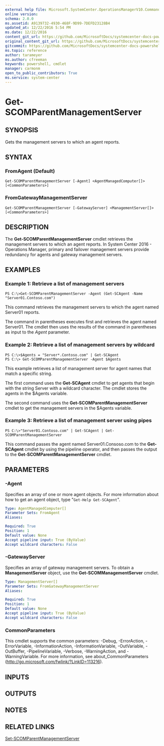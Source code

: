 ```yaml
---
external help file: Microsoft.SystemCenter.OperationsManagerV10.Commands.dll-Help.xml
online version: 
schema: 2.0.0
ms.assetid: A9139732-4930-468F-9D99-7DEFD23128B4
updated_at: 12/22/2016 5:54 PM
ms.date: 12/22/2016
content_git_url: https://github.com/MicrosoftDocs/systemcenter-docs-powershell/blob/master/systemcenter-cmdlets/SystemCenter2016/OperationsManager/vlatest/Get-SCOMParentManagementServer.md
original_content_git_url: https://github.com/MicrosoftDocs/systemcenter-docs-powershell/blob/master/systemcenter-cmdlets/SystemCenter2016/OperationsManager/vlatest/Get-SCOMParentManagementServer.md
gitcommit: https://github.com/MicrosoftDocs/systemcenter-docs-powershell/blob/17c3a51bd892aad46c731d9f381f0704b4815004/systemcenter-cmdlets/SystemCenter2016/OperationsManager/vlatest/Get-SCOMParentManagementServer.md
ms.topic: reference
author: tarameyer
ms.author: cfreeman
keywords: powershell, cmdlet
manager: carmonm
open_to_public_contributors: True
ms.service: system-center
---
```


# Get-SCOMParentManagementServer

## SYNOPSIS
Gets the management servers to which an agent reports.

## SYNTAX

### FromAgent (Default)
```
Get-SCOMParentManagementServer [-Agent] <AgentManagedComputer[]> [<CommonParameters>]
```

### FromGatewayManagementServer
```
Get-SCOMParentManagementServer [-GatewayServer] <ManagementServer[]> [<CommonParameters>]
```

## DESCRIPTION
The **Get-SCOMParentManagementServer** cmdlet retrieves the management servers to which an agent reports.
In System Center 2016 - Operations Manager, primary and failover management servers provide redundancy for agents and gateway management servers.

## EXAMPLES

### Example 1: Retrieve a list of management servers
```
PS C:\>Get-SCOMParentManagementServer -Agent (Get-SCAgent -Name "Server01.Contoso.com")
```

This command retrieves the management servers to which the agent named Server01 reports.

The command in parentheses executes first and retrieves the agent named Server01.
The cmdlet then uses the results of the command in parentheses as input to the *Agent* parameter.

### Example 2: Retrieve a list of management servers by wildcard
```
PS C:\>$Agents = "Server*.Contoso.com" | Get-SCAgent
PS C:\> Get-SCOMParentManagementServer -Agent $Agents
```

This example retrieves a list of management server for agent names that match a specific string.

The first command uses the **Get-SCAgent** cmdlet to get agents that begin with the string Server with a wildcard character.
The cmdlet stores the agents in the $Agents variable.

The second command uses the **Get-SCOMParentManagementServer** cmdlet to get the management servers in the $Agents variable.

### Example 3: Retrieve a list of management server using pipes
```
PS C:\>"Server01.Contoso.com" | Get-SCAgent | Get-SCOMParentManagementServer
```

This command passes the agent named Server01.Consoso.com to the **Get-SCAgent** cmdlet by using the pipeline operator, and then passes the output to the **Get-SCOMParentManagementServer** cmdlet.

## PARAMETERS

### -Agent
Specifies an array of one or more agent objects.
For more information about how to get an agent object, type "`Get-Help Get-SCAgent`".

```yaml
Type: AgentManagedComputer[]
Parameter Sets: FromAgent
Aliases: 

Required: True
Position: 1
Default value: None
Accept pipeline input: True (ByValue)
Accept wildcard characters: False
```

### -GatewayServer
Specifies an array of gateway management servers.
To obtain a **ManagementServer** object, use the **Get-SCOMManagementServer** cmdlet.

```yaml
Type: ManagementServer[]
Parameter Sets: FromGatewayManagementServer
Aliases: 

Required: True
Position: 1
Default value: None
Accept pipeline input: True (ByValue)
Accept wildcard characters: False
```

### CommonParameters
This cmdlet supports the common parameters: -Debug, -ErrorAction, -ErrorVariable, -InformationAction, -InformationVariable, -OutVariable, -OutBuffer, -PipelineVariable, -Verbose, -WarningAction, and -WarningVariable. For more information, see about_CommonParameters (http://go.microsoft.com/fwlink/?LinkID=113216).

## INPUTS

## OUTPUTS

## NOTES

## RELATED LINKS

[Set-SCOMParentManagementServer](xref:SystemCenter2016/OperationsManager/vlatest/Set-SCOMParentManagementServer.md)

